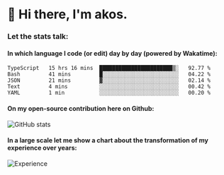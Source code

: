 # 👋 Hi there, I'm akos. 


### Let the stats talk:


#### In which language I code (or edit) day by day (powered by Wakatime): 

<!--START_SECTION:waka-->
```text
TypeScript   15 hrs 16 mins  ███████████████████████▒░   92.77 % 
Bash         41 mins         █░░░░░░░░░░░░░░░░░░░░░░░░   04.22 % 
JSON         21 mins         ▓░░░░░░░░░░░░░░░░░░░░░░░░   02.14 % 
Text         4 mins          ░░░░░░░░░░░░░░░░░░░░░░░░░   00.42 % 
YAML         1 min           ░░░░░░░░░░░░░░░░░░░░░░░░░   00.20 % 
```
<!--END_SECTION:waka-->

#### On my open-source contribution here on Github:
 
![GitHub stats](https://github-readme-stats.vercel.app/api?username=akosbalasko)

#### In a large scale let me show a chart about the transformation of my experience over years:   

![Experience](https://cr-skills-chart-widget.azurewebsites.net/api/api?username=akosbalasko)
